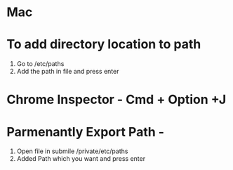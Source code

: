 # Mac


# To add directory location to path
1. Go to /etc/paths
2. Add the path in file and press enter


# Chrome Inspector - Cmd + Option +J

# Parmenantly Export Path - 
1. Open file in submile /private/etc/paths
2. Added Path which you want and press enter
